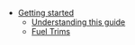 - [Getting started](/)
  - [Understanding this guide](gettingstarted.md)
  - [Fuel Trims](fueltrims.md)
